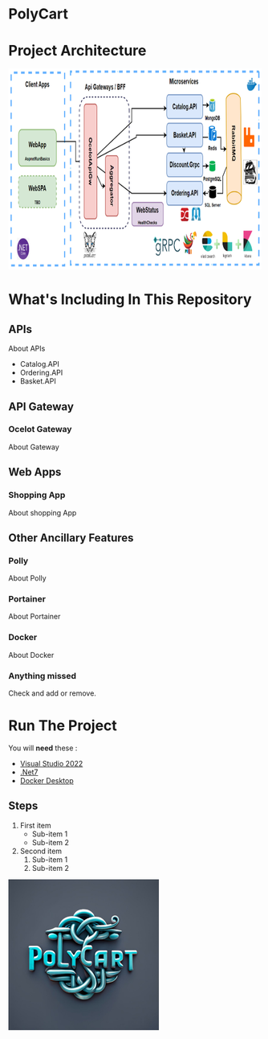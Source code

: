 # PolyCart

# Project Architecture
<img src="https://github.com/tyagishubham177/PolyCart/blob/main/img/projarch.png" alt="GitHub Logo" width="600" height="400">

# What's Including In This Repository

## APIs
About APIs

- Catalog.API
- Ordering.API
- Basket.API

## API Gateway
### Ocelot Gateway
About Gateway

## Web Apps
### Shopping App
About shopping App

## Other Ancillary Features

### Polly
About Polly 

### Portainer 
About Portainer

### Docker
About Docker

### Anything missed
Check and add or remove.

# Run The Project
You will **need** these :
- [Visual Studio 2022](https://visualstudio.microsoft.com/downloads/)
- [.Net7](https://dotnet.microsoft.com/en-us/download/dotnet/7.0)
- [Docker Desktop]([https://github.com](https://www.docker.com/products/docker-desktop/))

## Steps
1. First item
   - Sub-item 1
   - Sub-item 2
2. Second item
   1. Sub-item 1
   2. Sub-item 2


<img src="https://github.com/tyagishubham177/PolyCart/blob/main/img/polycart.jpeg" alt="GitHub Logo" width="300" height="300">
